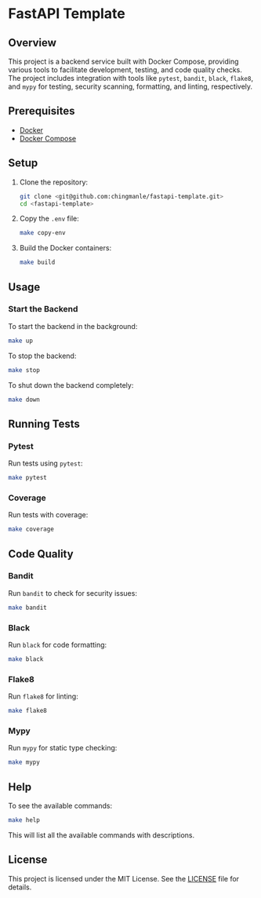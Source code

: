 # FastAPI Template

## Overview

This project is a backend service built with Docker Compose, providing various tools to facilitate development, testing, and code quality checks. The project includes integration with tools like `pytest`, `bandit`, `black`, `flake8`, and `mypy` for testing, security scanning, formatting, and linting, respectively.

## Prerequisites

- [Docker](https://docs.docker.com/get-docker/)
- [Docker Compose](https://docs.docker.com/compose/install/)

## Setup

1. Clone the repository:
    ```bash
    git clone <git@github.com:chingmanle/fastapi-template.git>
    cd <fastapi-template>
    ```

2. Copy the `.env` file:
    ```bash
    make copy-env
    ```

3. Build the Docker containers:
    ```bash
    make build
    ```

## Usage

### Start the Backend

To start the backend in the background:

```bash
make up
```

To stop the backend:

```bash
make stop
```

To shut down the backend completely:

```bash
make down
```

## Running Tests

### Pytest

Run tests using `pytest`:

```bash
make pytest
```

### Coverage

Run tests with coverage:

```bash
make coverage
```

## Code Quality

### Bandit

Run `bandit` to check for security issues:

```bash
make bandit
```

### Black

Run `black` for code formatting:

```bash
make black
```

### Flake8

Run `flake8` for linting:

```bash
make flake8
```

### Mypy

Run `mypy` for static type checking:

```bash
make mypy
```

## Help

To see the available commands:

```bash
make help
```

This will list all the available commands with descriptions.

## License

This project is licensed under the MIT License. See the [LICENSE](./LICENSE) file for details.
